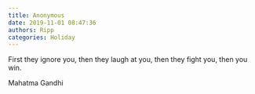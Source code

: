 ```yaml
---
title: Anonymous
date: 2019-11-01 08:47:36
authors: Ripp
categories: Holiday
---
```


 First they ignore you, then they laugh at you, then they fight you, then you win.

Mahatma Gandhi